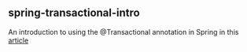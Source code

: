 ## spring-transactional-intro

An introduction to using the @Transactional annotation in Spring in this [article](/introduction-to-transactional-in-spring)